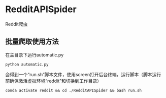# RedditAPISpider

Reddit爬虫

## 批量爬取使用方法
在主目录下运行automatic.py
```
python automatic.py
```
会得到一个“run.sh”脚本文件，使用screen打开后台终端，运行脚本（脚本运行前确保激活虚拟环境“reddit"和切换到工作目录）
```
conda activate reddit && cd ./RedditAPISpider && bash run.sh
```
